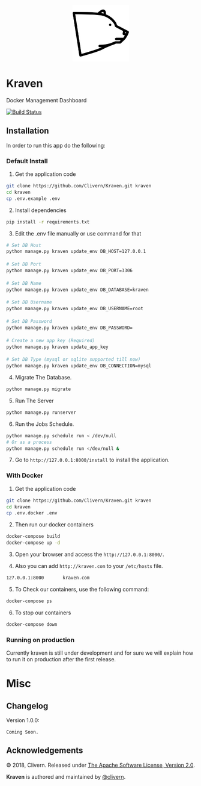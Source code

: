<p align="center">
  <img height="150" src="https://raw.githubusercontent.com/Clivern/Kraven/master/static/assets/images/logo.png">
</p>

# Kraven
Docker Management Dashboard

[![Build Status](https://travis-ci.org/Clivern/Kraven.svg?branch=master)](https://travis-ci.org/Clivern/Kraven)

Installation
------------

In order to run this app do the following:

### Default Install

1. Get the application code

```bash
git clone https://github.com/Clivern/Kraven.git kraven
cd kraven
cp .env.example .env
```

2. Install dependencies

```bash
pip install -r requirements.txt
```

3. Edit the .env file manually or use command for that

```bash
# Set DB Host
python manage.py kraven update_env DB_HOST=127.0.0.1

# Set DB Port
python manage.py kraven update_env DB_PORT=3306

# Set DB Name
python manage.py kraven update_env DB_DATABASE=kraven

# Set DB Username
python manage.py kraven update_env DB_USERNAME=root

# Set DB Password
python manage.py kraven update_env DB_PASSWORD=

# Create a new app key (Required)
python manage.py kraven update_app_key

# Set DB Type (mysql or sqlite supported till now)
python manage.py kraven update_env DB_CONNECTION=mysql
```

4. Migrate The Database.

```bash
python manage.py migrate
```

5. Run The Server

```bash
python manage.py runserver
```

6. Run the Jobs Schedule.

```bash
python manage.py schedule run < /dev/null
# Or as a process
python manage.py schedule run </dev/null &
```

7. Go to `http://127.0.0.1:8000/install` to install the application.


### With Docker

1. Get the application code

```bash
git clone https://github.com/Clivern/Kraven.git kraven
cd kraven
cp .env.docker .env
```

2. Then run our docker containers

```bash
docker-compose build
docker-compose up -d
```

3. Open your browser and access the `http://127.0.0.1:8000/`.

4. Also you can add `http://kraven.com` to your `/etc/hosts` file.

```bash
127.0.0.1:8000       kraven.com
```

5. To Check our containers, use the following command:

```bash
docker-compose ps
```

6. To stop our containers

```bash
docker-compose down
```


### Running on production

Currently kraven is still under development and for sure we will explain how to run it on production after the first release.


Misc
====

Changelog
---------
Version 1.0.0:
```
Coming Soon.
```

Acknowledgements
----------------

© 2018, Clivern. Released under [The Apache Software License, Version 2.0](http://www.apache.org/licenses/LICENSE-2.0.txt).

**Kraven** is authored and maintained by [@clivern](http://github.com/clivern).
